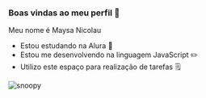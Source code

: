 ### Boas vindas ao meu perfil 💙

Meu nome é Maysa Nicolau
- Estou estudando na Alura 📘
- Estou me desenvolvendo na linguagem JavaScript ✏️
- Utilizo este espaço para realização de tarefas 🗒️

![snoopy](https://media.tenor.com/KuCmU3O8vQUAAAAi/snoopy.gif)
